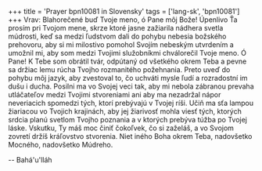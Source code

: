 +++
title = 'Prayer bpn10081 in Slovensky'
tags = ['lang-sk', 'bpn10081']
+++
Vrav: Blahorečené buď Tvoje meno, ó Pane môj Bože! Úpenlivo Ťa prosím pri Tvojom mene, skrze ktoré jasne zažiarila nádhera svetla múdrosti, keď sa medzi ľudstvom dali do pohybu nebesia božského prehovoru, aby si mi milostivo pomohol Svojím nebeským utvrdením a umožnil mi, aby som medzi Tvojimi služobníkmi chválorečil Tvoje meno.
    Ó Pane! K Tebe som obrátil tvár, odpútaný od všetkého okrem Teba a pevne sa držiac lemu rúcha Tvojho rozmanitého požehnania. Preto uveď do pohybu môj jazyk, aby zvestoval to, čo uchváti mysle ľudí a rozradostní im dušu i ducha. Posilni ma vo Svojej veci tak, aby mi nebola zábranou prevaha utláčateľov medzi Tvojimi stvoreniami ani aby ma nezadržal nápor neveriacich spomedzi tých, ktorí prebývajú v Tvojej ríši. Učiň ma sťa lampou žiariacou vo Tvojich krajinách, aby jej žiarivosť mohla viesť tých, ktorých srdcia planú svetlom Tvojho poznania a v ktorých prebýva túžba po Tvojej láske.
    Vskutku, Ty máš moc činiť čokoľvek, čo si zaželáš, a vo Svojom zovretí držíš kráľovstvo stvorenia. Niet iného Boha okrem Teba, nadovšetko Mocného, nadovšetko Múdreho.

-- Bahá'u'lláh
